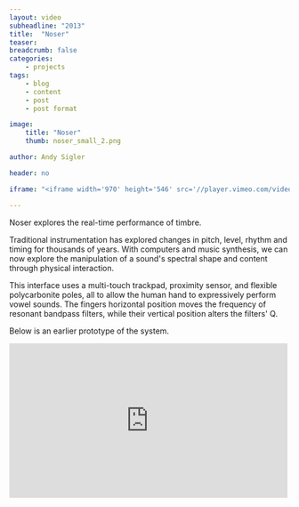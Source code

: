 ```yaml
---
layout: video
subheadline: "2013"
title:  "Noser"
teaser: 
breadcrumb: false
categories:
    - projects
tags:
    - blog
    - content
    - post
    - post format

image:
    title: "Noser"
    thumb: noser_small_2.png

author: Andy Sigler

header: no

iframe: "<iframe width='970' height='546' src='//player.vimeo.com/video/85275765' frameborder='0' allowfullscreen></iframe>"

---
```


Noser explores the real-time performance of timbre.

Traditional instrumentation has explored changes in pitch, level, rhythm and timing for thousands of years. With computers and music synthesis, we can now explore the manipulation of a sound's spectral shape and content through physical interaction.

This interface uses a multi-touch trackpad, proximity sensor, and flexible polycarbonite poles, all to allow the human hand to expressively perform vowel sounds. The fingers horizontal position moves the frequency of resonant bandpass filters, while their vertical position alters the filters' Q.

Below is an earlier prototype of the system.

<iframe src="https://player.vimeo.com/video/74424188" width="500" height="278" frameborder="0" webkitallowfullscreen mozallowfullscreen allowfullscreen markdown="1"></iframe>
